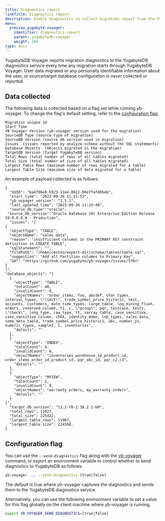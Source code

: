 ```yaml
---
title: Diagnostics report
linkTitle: Diagnostics report
description: Enable diagnostics to collect migration report from the YugabyteDB diagnostics service.
menu:
  preview_yugabyte-voyager:
    identifier: diagnostics-report
    parent: yugabytedb-voyager
    weight: 104
type: docs
---
```


YugabyteDB Voyager reports migration diagnostics to the YugabyteDB diagnostics service every time any migration starts through YugabyteDB Voyager. User data migrated or any personally identifiable information about the user, or source/target database configuration is _never_ collected or reported.

## Data collected

The following data is collected based on a flag set while running yb-voyager. To change the flag's default setting,
refer to the [configuration flag](#configuration-flag).

```output
Migration unique id
Start Time
YB Voyager Version (yb-voyager version used for the migration)
SourceDB Type (source type of migration)
SourceDB Version (source db version used in migration)
Issues  (issues reported by analyze-schema without the SQL statements)
Database Objects  (Objects migrated in the migration)
TargetDB Version (Target YugabyteDB version)
Total Rows (total number of rows of all tables migrated)
Total Size (total number of size of all tables migrated)
Largest Table Rows (maximum number of rows migrated for a table)
Largest Table Size (maximum size of data migrated for a table)
```

An example of payload collected is as follows:

```output
{
  "UUID": "ba4786e8-5923-11ee-8621-06e7faf40beb",
  "start_time": "2023-09-26 11:21:53",
  "yb_voyager_version": "1.5.1",
  "last_updated_time": "2023-09-26 11:29:49",
  "source_db_type":"oracle",
 "source_db_version":"Oracle Database 19c Enterprise Edition Release 19.0.0.0.0 - Production",
  "issues": "[
{
  "objectType": "TABLE",
  "objectName": "sales_data",
  "reason": "insufficient columns in the PRIMARY KEY constraint definition in CREATE TABLE",
  "sqlStatement": "",
  "filePath": "/home/centos/export-dir/schema/tables/table.sql",
  "suggestion": "Add all Partition columns to Primary Key",
  "GH": "<https://github.com/yugabyte/yb-voyager/issues/578>"
}
]",
"database_objects": "[
  {
    "objectType": "TABLE",
    "totalCount": 40,
    "invalidCount": 0,
    "objectNames": "order_items, foo, abcdef, char_types, interval_types, \"limit\", trade_symbol_price_historic, test, accounts, customers, date_time_types, large_table, log_mining_flush, orders, reserved_column, t1, c, \"group\", pqr, testcase, testt, \"check\", long_type, raw_type, tt, varray_table, case_sensitive, case_sensitive_column, chkk, identity_demo, lob_types, sales_data, some_meta_table, trade_symbol_price_historic1, abc, number_ps, numeric_types, sample2, t, inventories",
    "details": ""
  },
  {
    "objectType": "INDEX",
    "totalCount": 4,
    "invalidCount": 0,
    "objectNames": "inventories_warehouse_id_product_id, order_items_order_id_product_id, pqr_abc_id, pqr_c2_c3",
    "details": ""
  },
  {
    "objectType": "MVIEW",
    "totalCount": 2,
    "invalidCount": 0,
    "objectNames": "warranty_orders, my_warranty_orders",
    "details": ""
  }
]",
  "target_db_version": "11.2-YB-2.18.2.1-b0",
  "total_rows": 11927,
  "total_size": 225422,
  "largest_table_rows": 11907,
  "largest_table_size": 224568,
}
```

## Configuration flag

You can use the `--send-diagnostics` flag along with the [yb-voyager](../reference/yb-voyager-cli/) command, or export an environment variable to control whether to send diagnostics to YugabyteDB as follows:

```sh
yb-voyager ... --send-diagnostics [true|false]
```

The default is true where yb-voyager captures the diagnostics and sends them to the YugabyteDB diagnostics service.

Alternatively, you can use the following environment variable to set a value for this flag globally on the client machine where yb-voyager is running.

```sh
export YB_VOYAGER_SEND_DIAGNOSTICS=[true|false]
```
